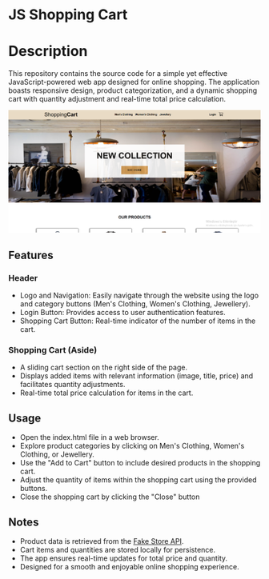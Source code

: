 # JS Shopping Cart 
# Description
 This repository contains the source code for a simple yet effective JavaScript-powered web app designed for online shopping. The application boasts responsive design, product categorization, and a dynamic shopping cart with quantity adjustment and real-time total price calculation.

![picture](readme-img/pic31.png)

## Features

### Header
* Logo and Navigation: Easily navigate through the website using the logo and category buttons (Men's Clothing, Women's Clothing, Jewellery).
* Login Button: Provides access to user authentication features.
* Shopping Cart Button: Real-time indicator of the number of items in the cart.

### Shopping Cart (Aside)
* A sliding cart section on the right side of the page.
* Displays added items with relevant information (image, title, price) and facilitates quantity adjustments.
* Real-time total price calculation for items in the cart.

## Usage
* Open the index.html file in a web browser.
*  Explore product categories by clicking on Men's Clothing, Women's Clothing, or Jewellery.
* Use the "Add to Cart" button to include desired products in the shopping cart.
*  Adjust the quantity of items within the shopping cart using the provided buttons.
* Close the shopping cart by clicking the "Close" button

## Notes
* Product data is retrieved from the [Fake Store API](https://fakestoreapi.com).
* Cart items and quantities are stored locally for persistence.
* The app ensures real-time updates for total price and quantity.
* Designed for a smooth and enjoyable online shopping experience.